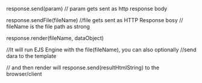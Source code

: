 response.send(param) // param gets sent as http response body

response.sendFile(fileName) //file gets sent as HTTP Response bosy
// fileName is the file path as strong

response.render(fileName, dataObject)

//It will run EJS Engine with the file(fileName), you can also optionally
//send dara to the template

// and then render will response.send(resultHtmlString) to the browser/client
